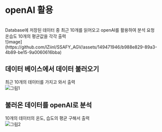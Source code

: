 # openAI 활용
<br>
Database에 저장된 데이터 중 최근 10개를 읽어오고 openAI를 활용하여 분석 요청<br>
온습도 10개의 평균값을 각각 출력<br>
![image](https://github.com/lZiinl/SSAFY_AGV/assets/149471946/b988e829-89a3-4b89-be15-9a0060616bba)

<br>

## 데이터 베이스에서 데이터 불러오기<br>
최근 10개의 데이터를 가지고 와서 출력<br>
![그림1](https://github.com/lZiinl/SSAFY_AGV/assets/149471946/b4db4aa6-0e2c-467c-b891-8478bdf2a32a)
<br>

## 불러온 데이터를 openAI로 분석<br>
10개의 데이터의 온도, 습도의 평균 구해서 출력<br>
![그림2](https://github.com/lZiinl/SSAFY_AGV/assets/149471946/978ec41f-7290-485f-b0c8-d6c038d1ee5f)
